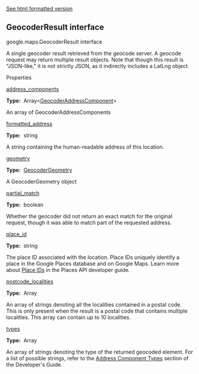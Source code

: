 [See html formatted version](https://huasofoundries.github.io/google-maps-documentation/GeocoderResult.html)


GeocoderResult interface
------------------------

google.maps.GeocoderResult interface

A single geocoder result retrieved from the geocode server. A geocode request may return multiple result objects. Note that though this result is "JSON-like," it is not strictly JSON, as it indirectly includes a LatLng object.

Properties

[address\_components](#GeocoderResult.address_components)

**Type:**  Array<[GeocoderAddressComponent](GeocoderAddressComponent.md)\>

An array of GeocoderAddressComponents

[formatted\_address](#GeocoderResult.formatted_address)

**Type:**  string

A string containing the human-readable address of this location.

[geometry](#GeocoderResult.geometry)

**Type:**  [GeocoderGeometry](GeocoderGeometry.md)

A GeocoderGeometry object

[partial\_match](#GeocoderResult.partial_match)

**Type:**  boolean

Whether the geocoder did not return an exact match for the original request, though it was able to match part of the requested address.

[place\_id](#GeocoderResult.place_id)

**Type:**  string

The place ID associated with the location. Place IDs uniquely identify a place in the Google Places database and on Google Maps. Learn more about [Place IDs](/places/place-id) in the Places API developer guide.

[postcode\_localities](#GeocoderResult.postcode_localities)

**Type:**  Array<string>

An array of strings denoting all the localities contained in a postal code. This is only present when the result is a postal code that contains multiple localities. This array can contain up to 10 localities.

[types](#GeocoderResult.types)

**Type:**  Array<string>

An array of strings denoting the type of the returned geocoded element. For a list of possible strings, refer to the [Address Component Types](/maps/documentation/javascript/geocoding#GeocodingAddressTypes) section of the Developer's Guide.